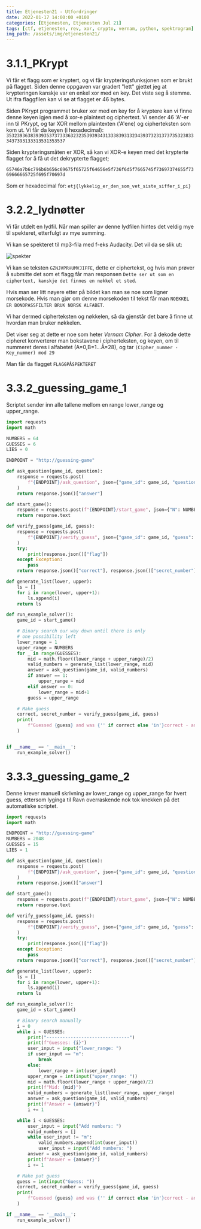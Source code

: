 ```yaml
---
title: Etjenesten21 - Utfordringer
date: 2022-01-17 14:00:00 +0100
categories: [Etjenesten, Etjenesten Jul 21]
tags: [ctf, etjenesten, rev, xor, crypto, vernam, python, spektrogram]
img_path: /assets/img/etjenesten21/
---
```

# 3.1.1_PKrypt
Vi får et flagg som er kryptert, og vi får krypteringsfunksjonen som er brukt på flagget.
Siden denne oppgaven var gradert "lett" gjettet jeg at krypteringen kanskje var en enkel xor med en key. Det viste seg å stemme. Ut ifra flaggfilen kan vi se at flagget er 46 bytes.

Siden PKrypt programmet bruker xor med en key for å kryptere kan vi finne denne keyen igjen med å xor-e plaintext og ciphertext. Vi sender 46 'A'-er inn til PKrypt, og tar XOR mellom plaintexten ('A'ene) og cipherteksten som kom ut.
Vi får da keyen (i hexadecimal):
`35323936383939353737333632323539393431333839313234393732313737353238333437393133313531353537`

Siden krypteringsmåten er XOR, så kan vi XOR-e keyen med det krypterte flagget for å få ut det dekrypterte flagget;

`65746a7b6c796b6b656c69675f65725f64656e5f736f6d5f7665745f73697374655f7369666665725f695f70697d`

Som er hexadecimal for:
`etj{lykkelig_er_den_som_vet_siste_siffer_i_pi}`


# 3.2.2_lydnøtter
Vi får utdelt en lydfil. Når man spiller av denne lydfilen hintes det veldig mye til spekteret, etterfulgt av mye summing.

Vi kan se spekteret til mp3-fila med f-eks Audacity. Det vil da se slik ut:

![spekter](spekter.png)

Vi kan se teksten `GZNJVPRHUMVJIFFE`, dette er ciphertekst, og hvis man prøver å submitte det som et flagg får man responsen `Dette ser ut som en ciphertext, kanskje det finnes en nøkkel et sted`.

Hvis man ser litt nøyere etter på bildet kan man se noe som ligner morsekode. Hvis man gjør om denne morsekoden til tekst får man `NOEKKEL ER BONDPASSFILTER BRUK NORSK ALFABET`.

Vi har dermed cipherteksten og nøkkelen, så da gjenstår det bare å finne ut hvordan man bruker nøkkelen.

Det viser seg at dette er noe som heter *Vernam Cipher*. For å dekode dette cipheret konverterer man bokstavene i cipherteksten, og keyen, om til nummeret deres i alfabetet (A=0,B=1...Å=28), og tar `(Cipher_nummer - Key_nummer) mod 29`

Man får da flagget `FLAGGPÅSPEKTERET`


# 3.3.2_guessing_game_1
Scriptet sender inn alle tallene mellom en range lower_range og upper_range.

```python
import requests
import math

NUMBERS = 64
GUESSES = 6
LIES = 0

ENDPOINT = "http://guessing-game"

def ask_question(game_id, question):
    response = requests.post(
        f"{ENDPOINT}/ask_question", json={"game_id": game_id, "question": question}
    )
    return response.json()["answer"]

def start_game():
    response = requests.post(f"{ENDPOINT}/start_game", json={"N": NUMBERS, "M": GUESSES, "K": LIES})
    return response.text

def verify_guess(game_id, guess):
    response = requests.post(
        f"{ENDPOINT}/verify_guess", json={"game_id": game_id, "guess": guess}
    )
    try:
        print(response.json()["flag"])
    except Exception:
        pass
    return response.json()["correct"], response.json()["secret_number"]

def generate_list(lower, upper):
    ls = []
    for i in range(lower, upper+1):
        ls.append(i)
    return ls

def run_example_solver():
    game_id = start_game()

    # Binary search our way down until there is only
    # one possibility left
    lower_range = 1
    upper_range = NUMBERS
    for _ in range(GUESSES):
        mid = math.floor((lower_range + upper_range)/2)
        valid_numbers = generate_list(lower_range, mid)
        answer = ask_question(game_id, valid_numbers)
        if answer == 1:
            upper_range = mid
        elif answer == 0:
            lower_range = mid+1
        guess = upper_range

    # Make guess
    correct, secret_number = verify_guess(game_id, guess)
    print(
        f"Guessed {guess} and was {'' if correct else 'in'}correct - answer is {secret_number}"
    )


if __name__ == '__main__':
    run_example_solver()
```


# 3.3.3_guessing_game_2
Denne krever manuell skrivning av lower_range og upper_range for hvert guess, ettersom lyginga til Ravn overraskende nok tok knekken på det automatiske scriptet.

```python
import requests
import math

ENDPOINT = "http://guessing-game"
NUMBERS = 2048
GUESSES = 15
LIES = 1

def ask_question(game_id, question):
    response = requests.post(
        f"{ENDPOINT}/ask_question", json={"game_id": game_id, "question": question}
    )
    return response.json()["answer"]

def start_game():
    response = requests.post(f"{ENDPOINT}/start_game", json={"N": NUMBERS, "M": GUESSES, "K": LIES})
    return response.text

def verify_guess(game_id, guess):
    response = requests.post(
        f"{ENDPOINT}/verify_guess", json={"game_id": game_id, "guess": guess}
    )
    try:
        print(response.json()["flag"])
    except Exception:
        pass
    return response.json()["correct"], response.json()["secret_number"]

def generate_list(lower, upper):
    ls = []
    for i in range(lower, upper+1):
        ls.append(i)
    return ls

def run_example_solver():
    game_id = start_game()

    # Binary search manually
    i = 0
    while i < GUESSES:
        print("-------------------------------")
        print(f"Guesses: {i}")
        user_input = input("lower_range: ")
        if user_input == "m":
            break
        else:
            lower_range = int(user_input)
        upper_range = int(input("upper_range: "))
        mid = math.floor((lower_range + upper_range)/2)
        print(f"Mid: {mid}")
        valid_numbers = generate_list(lower_range, upper_range)
        answer = ask_question(game_id, valid_numbers)
        print(f"Answer = {answer}")
        i += 1

    while i < GUESSES:
        user_input = input("Add numbers: ")
        valid_numbers = []
        while user_input != "m":
            valid_numbers.append(int(user_input))
            user_input = input("Add numbers: ")
        answer = ask_question(game_id, valid_numbers)
        print(f"Answer = {answer}")
        i += 1

    # Make put guess
    guess = int(input("Guess: "))
    correct, secret_number = verify_guess(game_id, guess)
    print(
        f"Guessed {guess} and was {'' if correct else 'in'}correct - answer is {secret_number}"
    )

if __name__ == '__main__':
    run_example_solver()
```
